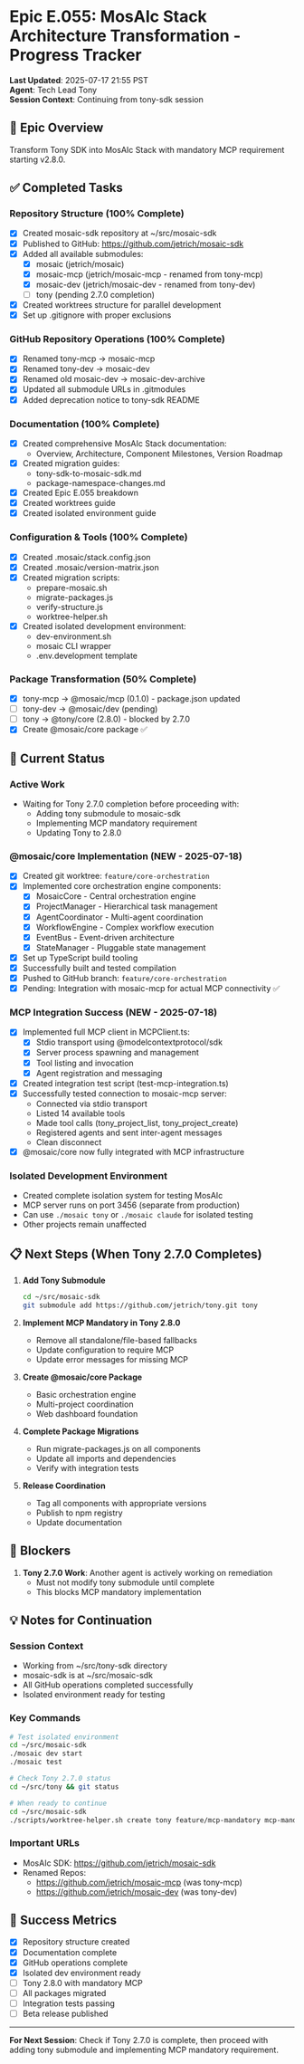 # Epic E.055: MosAIc Stack Architecture Transformation - Progress Tracker

**Last Updated**: 2025-07-17 21:55 PST  
**Agent**: Tech Lead Tony  
**Session Context**: Continuing from tony-sdk session

## 🎯 Epic Overview

Transform Tony SDK into MosAIc Stack with mandatory MCP requirement starting v2.8.0.

## ✅ Completed Tasks

### Repository Structure (100% Complete)
- [x] Created mosaic-sdk repository at ~/src/mosaic-sdk
- [x] Published to GitHub: https://github.com/jetrich/mosaic-sdk
- [x] Added all available submodules:
  - [x] mosaic (jetrich/mosaic)
  - [x] mosaic-mcp (jetrich/mosaic-mcp - renamed from tony-mcp)
  - [x] mosaic-dev (jetrich/mosaic-dev - renamed from tony-dev)
  - [ ] tony (pending 2.7.0 completion)
- [x] Created worktrees structure for parallel development
- [x] Set up .gitignore with proper exclusions

### GitHub Repository Operations (100% Complete)
- [x] Renamed tony-mcp → mosaic-mcp
- [x] Renamed tony-dev → mosaic-dev
- [x] Renamed old mosaic-dev → mosaic-dev-archive
- [x] Updated all submodule URLs in .gitmodules
- [x] Added deprecation notice to tony-sdk README

### Documentation (100% Complete)
- [x] Created comprehensive MosAIc Stack documentation:
  - Overview, Architecture, Component Milestones, Version Roadmap
- [x] Created migration guides:
  - tony-sdk-to-mosaic-sdk.md
  - package-namespace-changes.md
- [x] Created Epic E.055 breakdown
- [x] Created worktrees guide
- [x] Created isolated environment guide

### Configuration & Tools (100% Complete)
- [x] Created .mosaic/stack.config.json
- [x] Created .mosaic/version-matrix.json
- [x] Created migration scripts:
  - prepare-mosaic.sh
  - migrate-packages.js
  - verify-structure.js
  - worktree-helper.sh
- [x] Created isolated development environment:
  - dev-environment.sh
  - mosaic CLI wrapper
  - .env.development template

### Package Transformation (50% Complete)
- [x] tony-mcp → @mosaic/mcp (0.1.0) - package.json updated
- [ ] tony-dev → @mosaic/dev (pending)
- [ ] tony → @tony/core (2.8.0) - blocked by 2.7.0
- [x] Create @mosaic/core package ✅

## 🔄 Current Status

### Active Work
- Waiting for Tony 2.7.0 completion before proceeding with:
  - Adding tony submodule to mosaic-sdk
  - Implementing MCP mandatory requirement
  - Updating Tony to 2.8.0

### @mosaic/core Implementation (NEW - 2025-07-18)
- [x] Created git worktree: `feature/core-orchestration`
- [x] Implemented core orchestration engine components:
  - [x] MosaicCore - Central orchestration engine
  - [x] ProjectManager - Hierarchical task management
  - [x] AgentCoordinator - Multi-agent coordination
  - [x] WorkflowEngine - Complex workflow execution
  - [x] EventBus - Event-driven architecture
  - [x] StateManager - Pluggable state management
- [x] Set up TypeScript build tooling
- [x] Successfully built and tested compilation
- [x] Pushed to GitHub branch: `feature/core-orchestration`
- [x] Pending: Integration with mosaic-mcp for actual MCP connectivity ✅

### MCP Integration Success (NEW - 2025-07-18)
- [x] Implemented full MCP client in MCPClient.ts:
  - [x] Stdio transport using @modelcontextprotocol/sdk
  - [x] Server process spawning and management
  - [x] Tool listing and invocation
  - [x] Agent registration and messaging
- [x] Created integration test script (test-mcp-integration.ts)
- [x] Successfully tested connection to mosaic-mcp server:
  - Connected via stdio transport
  - Listed 14 available tools
  - Made tool calls (tony_project_list, tony_project_create)
  - Registered agents and sent inter-agent messages
  - Clean disconnect
- [x] @mosaic/core now fully integrated with MCP infrastructure

### Isolated Development Environment
- Created complete isolation system for testing MosAIc
- MCP server runs on port 3456 (separate from production)
- Can use `./mosaic tony` or `./mosaic claude` for isolated testing
- Other projects remain unaffected

## 📋 Next Steps (When Tony 2.7.0 Completes)

1. **Add Tony Submodule**
   ```bash
   cd ~/src/mosaic-sdk
   git submodule add https://github.com/jetrich/tony.git tony
   ```

2. **Implement MCP Mandatory in Tony 2.8.0**
   - Remove all standalone/file-based fallbacks
   - Update configuration to require MCP
   - Update error messages for missing MCP

3. **Create @mosaic/core Package**
   - Basic orchestration engine
   - Multi-project coordination
   - Web dashboard foundation

4. **Complete Package Migrations**
   - Run migrate-packages.js on all components
   - Update all imports and dependencies
   - Verify with integration tests

5. **Release Coordination**
   - Tag all components with appropriate versions
   - Publish to npm registry
   - Update documentation

## 🚧 Blockers

1. **Tony 2.7.0 Work**: Another agent is actively working on remediation
   - Must not modify tony submodule until complete
   - This blocks MCP mandatory implementation

## 💡 Notes for Continuation

### Session Context
- Working from ~/src/tony-sdk directory
- mosaic-sdk is at ~/src/mosaic-sdk
- All GitHub operations completed successfully
- Isolated environment ready for testing

### Key Commands
```bash
# Test isolated environment
cd ~/src/mosaic-sdk
./mosaic dev start
./mosaic test

# Check Tony 2.7.0 status
cd ~/src/tony && git status

# When ready to continue
cd ~/src/mosaic-sdk
./scripts/worktree-helper.sh create tony feature/mcp-mandatory mcp-mandatory
```

### Important URLs
- MosAIc SDK: https://github.com/jetrich/mosaic-sdk
- Renamed Repos:
  - https://github.com/jetrich/mosaic-mcp (was tony-mcp)
  - https://github.com/jetrich/mosaic-dev (was tony-dev)

## 🎯 Success Metrics

- [x] Repository structure created
- [x] Documentation complete
- [x] GitHub operations complete
- [x] Isolated dev environment ready
- [ ] Tony 2.8.0 with mandatory MCP
- [ ] All packages migrated
- [ ] Integration tests passing
- [ ] Beta release published

---

**For Next Session**: Check if Tony 2.7.0 is complete, then proceed with adding tony submodule and implementing MCP mandatory requirement.